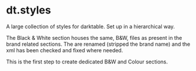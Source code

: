 # dt.styles

A large collection of styles for darktable. Set up in a hierarchical way.

The Black & White section houses the same, B&W, files as present in the brand related sections. The are renamed (stripped the brand name) and the xml has been checked and fixed where needed.

 This is the first step to create dedicated B&W and Colour sections.
